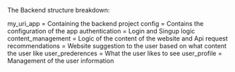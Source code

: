 The Backend structure breakdown:

my_uri_app = Containing the backend project 
config = Contains the configuration of the app 
authentication = Login and Singup logic
content_management = Logic of the content of the website and Api request
recommendations = Website suggestion to the user based on what content the user like
user_prederences = What the user likes to see
user_profile = Management of the user information


